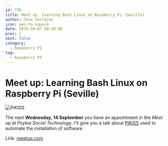```yaml
---
id: 736
title: Meet up. Learning Bash Linux on Raspberry Pi (Seville)
author: Jose Cerrejon
icon: pen-to-square
date: 2016-09-07 08:20:00
prev: /
next: false
category:
  - Raspberry PI
tag:
  - Raspberry PI
---
```


# Meet up: Learning Bash Linux on Raspberry Pi (Seville)

![PiKISS](/images/pikiss_400px_nobg.png)

The next **Wednesday, 14 September** you have an appointment in the *Meet up*  at *Psykia Social Technology*. I'll give you a talk about [PiKISS](https://github.com/jmcerrejon/PiKISS) used to automate the installation of software.

Link: [meetup.com](http://www.meetup.com/RaspberryPi-Hackers-Spain/events/233912821/#)